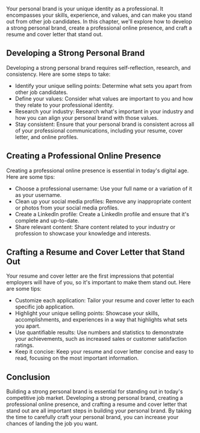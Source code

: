 
Your personal brand is your unique identity as a professional. It encompasses your skills, experience, and values, and can make you stand out from other job candidates. In this chapter, we'll explore how to develop a strong personal brand, create a professional online presence, and craft a resume and cover letter that stand out.

Developing a Strong Personal Brand
----------------------------------

Developing a strong personal brand requires self-reflection, research, and consistency. Here are some steps to take:

* Identify your unique selling points: Determine what sets you apart from other job candidates.
* Define your values: Consider what values are important to you and how they relate to your professional identity.
* Research your industry: Research what's important in your industry and how you can align your personal brand with those values.
* Stay consistent: Ensure that your personal brand is consistent across all of your professional communications, including your resume, cover letter, and online profiles.

Creating a Professional Online Presence
---------------------------------------

Creating a professional online presence is essential in today's digital age. Here are some tips:

* Choose a professional username: Use your full name or a variation of it as your username.
* Clean up your social media profiles: Remove any inappropriate content or photos from your social media profiles.
* Create a LinkedIn profile: Create a LinkedIn profile and ensure that it's complete and up-to-date.
* Share relevant content: Share content related to your industry or profession to showcase your knowledge and interests.

Crafting a Resume and Cover Letter that Stand Out
-------------------------------------------------

Your resume and cover letter are the first impressions that potential employers will have of you, so it's important to make them stand out. Here are some tips:

* Customize each application: Tailor your resume and cover letter to each specific job application.
* Highlight your unique selling points: Showcase your skills, accomplishments, and experiences in a way that highlights what sets you apart.
* Use quantifiable results: Use numbers and statistics to demonstrate your achievements, such as increased sales or customer satisfaction ratings.
* Keep it concise: Keep your resume and cover letter concise and easy to read, focusing on the most important information.

Conclusion
----------

Building a strong personal brand is essential for standing out in today's competitive job market. Developing a strong personal brand, creating a professional online presence, and crafting a resume and cover letter that stand out are all important steps in building your personal brand. By taking the time to carefully craft your personal brand, you can increase your chances of landing the job you want.
